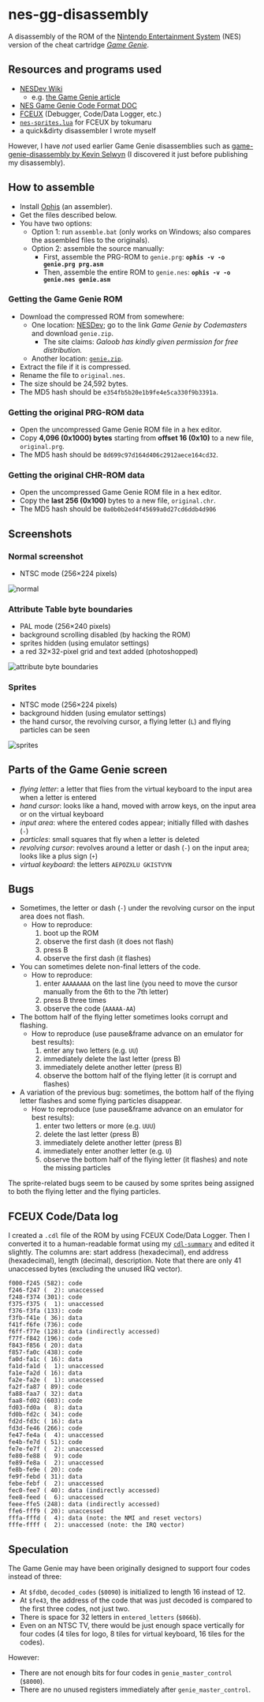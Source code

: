 # nes-gg-disassembly

A disassembly of the ROM of the [Nintendo Entertainment System](http://en.wikipedia.org/wiki/Nintendo_Entertainment_System) (NES) version of the cheat cartridge [*Game Genie*](http://en.wikipedia.org/wiki/Game_Genie).

## Resources and programs used
* [NESDev Wiki](http://wiki.nesdev.com)
  * e.g. [the Game Genie article](http://wiki.nesdev.com/w/index.php/Game_Genie)
* [NES Game Genie Code Format DOC](http://nesdev.com/nesgg.txt)
* [FCEUX](http://www.fceux.com) (Debugger, Code/Data Logger, etc.)
* [`nes-sprites.lua`](http://forums.nesdev.com/viewtopic.php?f=2&t=13255) for FCEUX by tokumaru
* a quick&dirty disassembler I wrote myself

However, I have *not* used earlier Game Genie disassemblies such as [game-genie-disassembly by Kevin Selwyn](http://github.com/kevinselwyn/game-genie-disassembly) (I discovered it just before publishing my disassembly).

## How to assemble
* Install [Ophis](http://michaelcmartin.github.io/Ophis/) (an assembler).
* Get the files described below.
* You have two options:
  * Option 1: run `assemble.bat` (only works on Windows; also compares the assembled files to the originals).
  * Option 2: assemble the source manually:
    * First, assemble the PRG-ROM to `genie.prg`: **`ophis -v -o genie.prg prg.asm`**
    * Then, assemble the entire ROM to `genie.nes`: **`ophis -v -o genie.nes genie.asm`**

### Getting the Game Genie ROM
* Download the compressed ROM from somewhere:
  * One location: [NESDev](http://nesdev.com/archive.html); go to the link *Game Genie by Codemasters* and download `genie.zip`.
    * The site claims: *Galoob has kindly given permission for free distribution.*
  * Another location: [`genie.zip`](http://qalle.net/mirror/genie.zip).
* Extract the file if it is compressed.
* Rename the file to `original.nes`.
* The size should be 24,592 bytes.
* The MD5 hash should be `e354fb5b20e1b9fe4e5ca330f9b3391a`.

### Getting the original PRG-ROM data
* Open the uncompressed Game Genie ROM file in a hex editor.
* Copy **4,096 (0x1000) bytes** starting from **offset 16 (0x10)** to a new file, `original.prg`.
* The MD5 hash should be `8d699c97d164d406c2912aece164cd32`.

### Getting the original CHR-ROM data
* Open the uncompressed Game Genie ROM file in a hex editor.
* Copy the **last 256 (0x100)** bytes to a new file, `original.chr`.
* The MD5 hash should be `0a0b0b2ed4f45699a0d27cd6ddb4d906`

## Screenshots

### Normal screenshot
* NTSC mode (256&times;224 pixels)

![normal](screenshot-ntsc.png)

### Attribute Table byte boundaries
* PAL mode (256&times;240 pixels)
* background scrolling disabled (by hacking the ROM)
* sprites hidden (using emulator settings)
* a red 32&times;32-pixel grid and text added (photoshopped)

![attribute byte boundaries](screenshot-pal,no_scroll,no_sprites,grid.png)

### Sprites
* NTSC mode (256&times;224 pixels)
* background hidden (using emulator settings)
* the hand cursor, the revolving cursor, a flying letter (`L`) and flying particles can be seen

![sprites](screenshot-sprites.png)

## Parts of the Game Genie screen
* *flying letter*: a letter that flies from the virtual keyboard to the input area when a letter is entered
* *hand cursor*: looks like a hand, moved with arrow keys, on the input area or on the virtual keyboard
* *input area*: where the entered codes appear; initially filled with dashes (`-`)
* *particles*: small squares that fly when a letter is deleted
* *revolving cursor*: revolves around a letter or dash (`-`) on the input area; looks like a plus sign (`+`)
* *virtual keyboard*: the letters `AEPOZXLU GKISTVYN`

## Bugs
* Sometimes, the letter or dash (`-`) under the revolving cursor on the input area does not flash.
  * How to reproduce:
    1. boot up the ROM
    1. observe the first dash (it does not flash)
    1. press B
    1. observe the first dash (it flashes)
* You can sometimes delete non-final letters of the code.
  * How to reproduce:
    1. enter `AAAAAAAA` on the last line (you need to move the cursor manually from the 6th to the 7th letter)
    1. press B three times
    1. observe the code (`AAAAA-AA`)
* The bottom half of the flying letter sometimes looks corrupt and flashing.
  * How to reproduce (use pause&frame advance on an emulator for best results):
    1. enter any two letters (e.g. `UU`)
    1. immediately delete the last letter (press B)
    1. immediately delete another letter (press B)
    1. observe the bottom half of the flying letter (it is corrupt and flashes)
* A variation of the previous bug: sometimes, the bottom half of the flying letter flashes and some flying particles disappear.
  * How to reproduce (use pause&frame advance on an emulator for best results):
    1. enter two letters or more (e.g. `UUU`)
    1. delete the last letter (press B)
    1. immediately delete another letter (press B)
    1. immediately enter another letter (e.g. `U`)
    1. observe the bottom half of the flying letter (it flashes) and note the missing particles

The sprite-related bugs seem to be caused by some sprites being assigned to both the flying letter and the flying particles.

## FCEUX Code/Data log
I created a `.cdl` file of the ROM by using FCEUX Code/Data Logger.
Then I converted it to a human-readable format using my [`cdl-summary`](http://github.com/qalle2/cdl-summary) and edited it slightly.
The columns are: start address (hexadecimal), end address (hexadecimal), length (decimal), description.
Note that there are only 41 unaccessed bytes (excluding the unused IRQ vector).

```
f000-f245 (582): code
f246-f247 (  2): unaccessed
f248-f374 (301): code
f375-f375 (  1): unaccessed
f376-f3fa (133): code
f3fb-f41e ( 36): data
f41f-f6fe (736): code
f6ff-f77e (128): data (indirectly accessed)
f77f-f842 (196): code
f843-f856 ( 20): data
f857-fa0c (438): code
fa0d-fa1c ( 16): data
fa1d-fa1d (  1): unaccessed
fa1e-fa2d ( 16): data
fa2e-fa2e (  1): unaccessed
fa2f-fa87 ( 89): code
fa88-faa7 ( 32): data
faa8-fd02 (603): code
fd03-fd0a (  8): data
fd0b-fd2c ( 34): code
fd2d-fd3c ( 16): data
fd3d-fe46 (266): code
fe47-fe4a (  4): unaccessed
fe4b-fe7d ( 51): code
fe7e-fe7f (  2): unaccessed
fe80-fe88 (  9): code
fe89-fe8a (  2): unaccessed
fe8b-fe9e ( 20): code
fe9f-febd ( 31): data
febe-febf (  2): unaccessed
fec0-fee7 ( 40): data (indirectly accessed)
fee8-feed (  6): unaccessed
feee-ffe5 (248): data (indirectly accessed)
ffe6-fff9 ( 20): unaccessed
fffa-fffd (  4): data (note: the NMI and reset vectors)
fffe-ffff (  2): unaccessed (note: the IRQ vector)
```

## Speculation
The Game Genie may have been originally designed to support four codes instead of three:
* At `$fdb0`, `decoded_codes` (`$0090`) is initialized to length 16 instead of 12.
* At `$fe43`, the address of the code that was just decoded is compared to the first three codes, not just two.
* There is space for 32 letters in `entered_letters` (`$066b`).
* Even on an NTSC TV, there would be just enough space vertically for four codes (4 tiles for logo, 8 tiles for virtual keyboard, 16 tiles for the codes).

However:
* There are not enough bits for four codes in `genie_master_control` (`$8000`).
* There are no unused registers immediately after `genie_master_control`.
